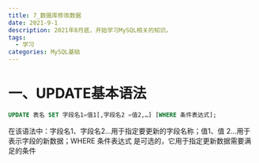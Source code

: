 ```yaml
---
title: 7_数据库修改数据
date: 2021-9-1
description: 2021年8月底，开始学习MySQL相关的知识。
tags:
  - 学习
categories: MySQL基础
---
```


# 一、UPDATE基本语法

```sql
UPDATE 表名 SET 字段名1=值1[,字段名2 =值2,…] [WHERE 条件表达式];
```

在该语法中：字段名1、字段名2…用于指定要更新的字段名称；值1、值 2…用于表示字段的新数据；WHERE 条件表达式 是可选的，它用于指定更新数据需要满足的条件